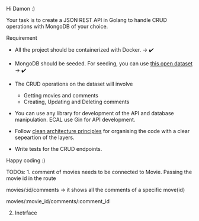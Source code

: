 Hi Damon :)

Your task is to create a JSON REST API in Golang to handle CRUD operations with MongoDB of your choice.

Requirement

- All the project should be containerized with Docker. -> ✔️
- MongoDB should be seeded. For seeding, you can use [this open dataset](https://github.com/neelabalan/mongodb-sample-dataset/tree/main/sample_mflix) -> ✔️
- The CRUD operations on the dataset will involve
    - Getting movies and comments
    - Creating, Updating and Deleting comments

- You can use any library for development of the API and database manipulation. ECAL use Gin for API development.
- Follow [clean architecture principles](https://blog.cleancoder.com/uncle-bob/2012/08/13/the-clean-architecture.html) for organising the code with a clear sepeartion of the layers.
- Write tests for the CRUD endpoints.

Happy coding :)

TODOs: 
1. 
comment of movies needs to be connected to Movie. Passing the movie id in the route

movies/:id/comments -> it shows all the comments of a specific move(id)

movies/:movie_id/comments/:comment_id

2. Inetrface